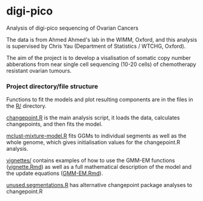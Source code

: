 # digi-pico
Analysis of digi-pico sequencing of Ovarian Cancers

The data is from Ahmed Ahmed's lab in the WIMM, Oxford, and this analysis is supervised by Chris Yau (Department of Statistics / WTCHG, Oxford).

The aim of the project is to develop a visalisation of somatic copy number abberations from near single cell sequencing (10-20 cells) of chemotherapy resistant ovarian tumours.

### Project directory/file structure

Functions to fit the models and plot resulting components are in the files in the [R/](R/) directory.

[changepoint.R](changepoint.R) is the main analysis script, it loads the data, calculates changepoints, and then fits the model.

[mclust-mixture-model.R](mclust-mixture-model.R) fits GGMs to individual segments as well as the whole genome, which gives initialisation values for the changepoint.R analysis.

[vignettes/](vignettes/) contains examples of how to use the GMM-EM functions ([vignette.Rmd](vignette.Rmd)) as well as a full mathematical description of the model and the update equations ([GMM-EM.Rmd](GMM-EM.Rmd)).

[unused.segmentations.R](unused.segmentations.R) has alternative changepoint package analyses to changepoint.R